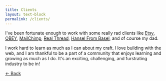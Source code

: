 ```yaml
---
title: Clients
layout: text-block
permalink: /clients/
---
```


<div class='home bio align-center' markdown='1'>
  <div class='align-center-item' markdown='1'>

I've been fortunate enough to work with some really rad clients like [Etsy](http://etsy.com), [OBEY](http://obeyclothing.com), [MailChimp](mailchimp.com), [Real Thread](http://realthread.com), [Hansel From Basel](http://hanselfrombasel.com), and of course my dad.

I work hard to learn as much as I can about my craft. I love building with the web, and I am thankful to be a part of a community that enjoys learning and growing as much as I do. It's an exciting, challenging, and furstrating industry to be in!

  <a class="back" href="{{ site.baseurl }}/">&larr; Back</a>

  </div>
</div>
